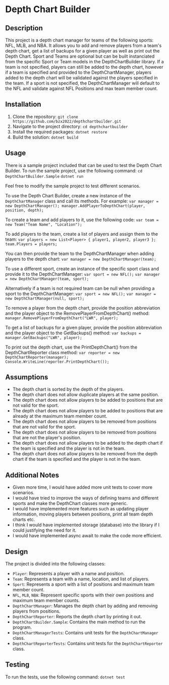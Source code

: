 # Depth Chart Builder

## Description
This project is a depth chart manager for teams of the following sports: NFL, MLB, and NBA. It allows you to add and remove players from a team's depth chart, get a list of backups for a given player as well as print out the Depth Chart.
Sport and Teams are optional but can be built instanciated from the specific Sport or Team models in the DepthChartBuilder library.
If a team is not specified, players can still be added to the depth chart, however if a team is specified and provided to the DepthChartManager, players added to the depth chart will be validated against the players specified in the team.
If a sport is not specified, the DepthChartManager will default to the NFL and validate against NFL Positions and max team member count.

## Installation
1. Clone the repository: `git clone https://github.com/bzx2022/depthchartbuilder.git`
2. Navigate to the project directory: `cd depthchartbuilder`
3. Install the required packages: `dotnet restore`
4. Build the solution: `dotnet build`

## Usage
There is a sample project included that can be used to test the Depth Chart Builder. To run the sample project, use the following command: 
`cd DepthChartBuilder.Sample`
`dotnet run`

Feel free to modify the sample project to test different scenarios.

To use the Depth Chart Builder, create a new instance of the `DepthChartManager` class and call its methods. For example:
`var manager = new DepthChartManager(); manager.AddPlayerToDepthChart(player, position, depth);`

To create a team and add players to it, use the following code:
`var team = new Team("Team Name", "Location");`

To add players to the team, create a list of players and assign them to the team:
`var players = new List<Player> { player1, player2, player3 };`
`team.Players = players;`

You can then provide the team to the DepthChartManager when adding players to the depth chart:
`var manager = new DepthChartManager(team);`

To use a different sport, create an instance of the specific sport class and provide it to the DepthChartManager:
`var sport = new NFL();`
`var manager = new DepthChartManager(team, sport);`

Alternatively if a team is not required team can be null when providing a sport to the DepthChartManager:
`var sport = new NFL();`
`var manager = new DepthChartManager(null, sport);`

To remove a player from the depth chart, provide the position abbreviation and the player object to the RemovePlayerFromDepthChart() method:
`manager.RemovePlayerFromDepthChart("LWR", player);`

To get a list of backups for a given player, provide the position abbreviation and the player object to the GetBackups() method:
`var backups = manager.GetBackups("LWR", player);`

To print out the depth chart, use the PrintDepthChart() from the DepthChartReporter class method:
`var reporter = new DepthChartReporter(manager);`
`Console.WriteLine(reporter.PrintDepthChart());`

## Assumptions
- The depth chart is sorted by the depth of the players.
- The depth chart does not allow duplicate players at the same position.
- The depth chart does not allow players to be added to positions that are not valid for the sport.
- The depth chart does not allow players to be added to positions that are already at the maximum team member count.
- The depth chart does not allow players to be removed from positions that are not valid for the sport.
- The depth chart does not allow players to be removed from positions that are not the player's position.
- The depth chart does not allow players to be added to the depth chart if the team is specified and the player is not in the team.
- The depth chart does not allow players to be removed from the depth chart if the team is specified and the player is not in the team.

## Additional Notes
- Given more time, I would have added more unit tests to cover more scenarios.
- I would have tried to improve the ways of defining teams and different sports and make the DepthChart classes more generic.
- I would have implemented more features such as updating player information, moving players between positions, print all team depth charts etc.
- I think I would have implemented storage (database) into the library if I could justifying the need for it.
- I would have implemented async await to make the code more efficient.

## Design
The project is divided into the following classes:
- `Player`: Represents a player with a name and position.
- `Team`: Represents a team with a name, location, and list of players.
- `Sport`: Represents a sport with a list of positions and maximum team member count.
- `NFL`, `MLB`, `NBA`: Represent specific sports with their own positions and maximum team member counts.
- `DepthChartManager`: Manages the depth chart by adding and removing players from positions.
- `DepthChartReporter`: Reports the depth chart by printing it out.
- `DepthChartBuilder.Sample`: Contains the main method to run the program.
- `DepthChartManagerTests`: Contains unit tests for the `DepthChartManager` class.
- `DepthChartReporterTests`: Contains unit tests for the `DepthChartReporter` class.

## Testing
To run the tests, use the following command: `dotnet test`
